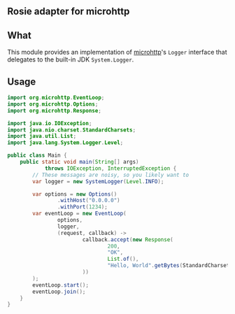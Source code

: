 ## Rosie adapter for microhttp

## What

This module provides an implementation of [microhttp]()'s `Logger`
interface that delegates to the built-in JDK `System.Logger`.

## Usage

```java
import org.microhttp.EventLoop;
import org.microhttp.Options;
import org.microhttp.Response;

import java.io.IOException;
import java.nio.charset.StandardCharsets;
import java.util.List;
import java.lang.System.Logger.Level;

public class Main {
    public static void main(String[] args)
            throws IOException, InterruptedException {
        // These messages are noisy, so you likely want to
        var logger = new SystemLogger(Level.INFO);

        var options = new Options()
                .withHost("0.0.0.0")
                .withPort(1234);
        var eventLoop = new EventLoop(
                options,
                logger,
                (request, callback) ->
                        callback.accept(new Response(
                                200,
                                "OK",
                                List.of(),
                                "Hello, World".getBytes(StandardCharsets.UTF_8)
                        ))
        );
        eventLoop.start();
        eventLoop.join();
    }
}
```

